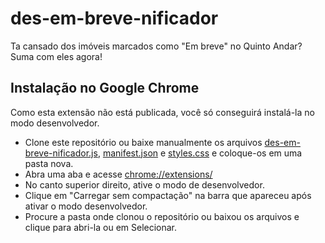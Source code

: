# des-em-breve-nificador
Ta cansado dos imóveis marcados como "Em breve" no Quinto Andar? Suma com eles agora!

## Instalação no Google Chrome

Como esta extensão não está publicada, você só conseguirá instalá-la no modo desenvolvedor.

- Clone este repositório ou baixe manualmente os arquivos [des-em-breve-nificador.js](https://raw.githubusercontent.com/davinates/des-em-breve-nificador/master/des-em-breve-nificador.js), [manifest.json](https://raw.githubusercontent.com/davinates/des-em-breve-nificador/master/manifest.json) e [styles.css](https://raw.githubusercontent.com/davinates/des-em-breve-nificador/master/styles.css) e coloque-os em uma pasta nova.
- Abra uma aba e acesse [chrome://extensions/](chrome://extensions/)
- No canto superior direito, ative o modo de desenvolvedor.
- Clique em "Carregar sem compactação" na barra que apareceu após ativar o modo desenvolvedor.
- Procure a pasta onde clonou o repositório ou baixou os arquivos e clique para abri-la ou em Selecionar.
